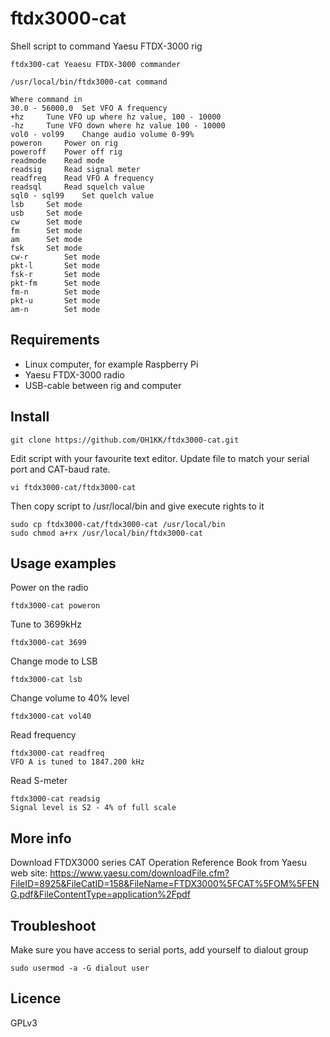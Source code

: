 # ftdx3000-cat
Shell script to command Yaesu FTDX-3000 rig

```
ftdx300-cat Yeaesu FTDX-3000 commander

/usr/local/bin/ftdx3000-cat command

Where command in
30.0 - 56000.0	Set VFO A frequency
+hz		Tune VFO up where hz value, 100 - 10000
-hz		Tune VFO down where hz value 100 - 10000
vol0 - vol99	Change audio volume 0-99%
poweron		Power on rig
poweroff	Power off rig
readmode	Read mode
readsig		Read signal meter
readfreq	Read VFO A frequency
readsql		Read squelch value
sql0 - sql99	Set quelch value
lsb		Set mode
usb		Set mode
cw		Set mode
fm		Set mode
am		Set mode
fsk		Set mode
cw-r		Set mode
pkt-l		Set mode
fsk-r		Set mode
pkt-fm		Set mode
fm-n		Set mode
pkt-u		Set mode
am-n 		Set mode
```

## Requirements

* Linux computer, for example Raspberry Pi
* Yaesu FTDX-3000 radio
* USB-cable between rig and computer

## Install

    git clone https://github.com/OH1KK/ftdx3000-cat.git

Edit script with your favourite text editor. Update file to match your serial port and CAT-baud rate.

    vi ftdx3000-cat/ftdx3000-cat 
    
Then copy script to /usr/local/bin and give execute rights to it

    sudo cp ftdx3000-cat/ftdx3000-cat /usr/local/bin
    sudo chmod a+rx /usr/local/bin/ftdx3000-cat

## Usage examples

Power on the radio

    ftdx3000-cat poweron

Tune to 3699kHz

    ftdx3000-cat 3699

Change mode to LSB

    ftdx3000-cat lsb
   
Change volume to 40% level

    ftdx3000-cat vol40

Read frequency

    ftdx3000-cat readfreq
    VFO A is tuned to 1847.200 kHz

Read S-meter

    ftdx3000-cat readsig
    Signal level is S2 - 4% of full scale

## More info

Download FTDX3000 series CAT Operation Reference Book from Yaesu web site: https://www.yaesu.com/downloadFile.cfm?FileID=8925&FileCatID=158&FileName=FTDX3000%5FCAT%5FOM%5FENG.pdf&FileContentType=application%2Fpdf

## Troubleshoot

Make sure you have access to serial ports, add yourself to dialout group

    sudo usermod -a -G dialout user

## Licence

GPLv3
